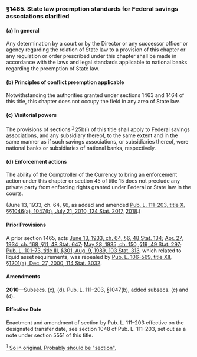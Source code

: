 ### §1465. State law preemption standards for Federal savings associations clarified ###

[]()

#### (a) In general ####

Any determination by a court or by the Director or any successor officer or agency regarding the relation of State law to a provision of this chapter or any regulation or order prescribed under this chapter shall be made in accordance with the laws and legal standards applicable to national banks regarding the preemption of State law.

[]()

#### (b) Principles of conflict preemption applicable ####

Notwithstanding the authorities granted under sections 1463 and 1464 of this title, this chapter does not occupy the field in any area of State law.

[]()

#### (c) Visitorial powers ####

The provisions of sections <sup><a href="#1465_1_target" name="1465_1">1</a></sup> 25b(i) of this title shall apply to Federal savings associations, and any subsidiary thereof, to the same extent and in the same manner as if such savings associations, or subsidiaries thereof, were national banks or subsidiaries of national banks, respectively.

[]()

#### (d) Enforcement actions ####

The ability of the Comptroller of the Currency to bring an enforcement action under this chapter or section 45 of title 15 does not preclude any private party from enforcing rights granted under Federal or State law in the courts.

(June 13, 1933, ch. 64, §6, as added and amended [Pub. L. 111–203, title X, §§1046(a), 1047(b), July 21, 2010, 124 Stat. 2017](/statviewer.htm?volume=124&page=2017), [2018](/statviewer.htm?volume=124&page=2018).)

#### Prior Provisions ####

A prior section 1465, acts [June 13, 1933, ch. 64, §6, 48 Stat. 134](/statviewer.htm?volume=48&page=134); [Apr. 27, 1934, ch. 168, §11, 48 Stat. 647](/statviewer.htm?volume=48&page=647); [May 28, 1935, ch. 150, §19, 49 Stat. 297](/statviewer.htm?volume=49&page=297); [Pub. L. 101–73, title III, §301, Aug. 9, 1989, 103 Stat. 313](/statviewer.htm?volume=103&page=313), which related to liquid asset requirements, was repealed by [Pub. L. 106–569, title XII, §1201(a), Dec. 27, 2000, 114 Stat. 3032](/statviewer.htm?volume=114&page=3032).

#### Amendments ####

**2010**—Subsecs. (c), (d). Pub. L. 111–203, §1047(b), added subsecs. (c) and (d).

#### Effective Date ####

Enactment and amendment of section by Pub. L. 111–203 effective on the designated transfer date, see section 1048 of Pub. L. 111–203, set out as a note under section 5551 of this title.

[<sup>1</sup> So in original. Probably should be "section".](#1465_1)